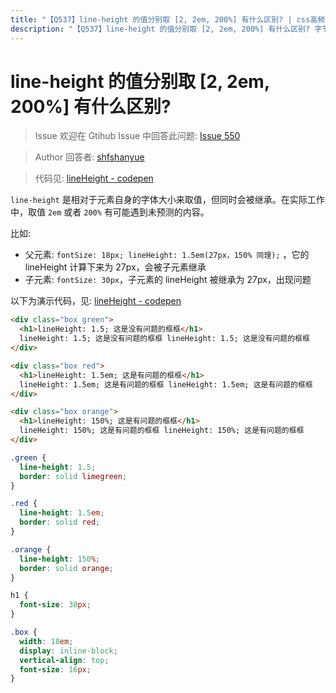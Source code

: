 ```yaml
---
title: "【Q537】line-height 的值分别取 [2, 2em, 200%] 有什么区别? | css高频面试题"
description: "【Q537】line-height 的值分别取 [2, 2em, 200%] 有什么区别? 字节跳动面试题、阿里腾讯面试题、美团小米面试题。"
---
```


# line-height 的值分别取 [2, 2em, 200%] 有什么区别?

> Issue
> 欢迎在 Gtihub Issue 中回答此问题: [Issue 550](https://github.com/shfshanyue/Daily-Question/issues/550)

> Author
> 回答者: [shfshanyue](https://github.com/shfshanyue)

> 代码见: [lineHeight - codepen](https://codepen.io/shanyue/pen/bGqRLxQ?editors=1100)

`line-height` 是相对于元素自身的字体大小来取值，但同时会被继承。在实际工作中，取值 `2em` 或者 `200%` 有可能遇到未预测的内容。

比如:

- 父元素: `fontSize: 18px; lineHeight: 1.5em(27px，150% 同理);` ，它的 lineHeight 计算下来为 27px，会被子元素继承
- 子元素: `fontSize: 30px`，子元素的 lineHeight 被继承为 27px，出现问题

以下为演示代码，见: [lineHeight - codepen](https://codepen.io/shanyue/pen/bGqRLxQ?editors=1100)

```html
<div class="box green">
  <h1>lineHeight: 1.5; 这是没有问题的框框</h1>
  lineHeight: 1.5; 这是没有问题的框框 lineHeight: 1.5; 这是没有问题的框框
</div>

<div class="box red">
  <h1>lineHeight: 1.5em; 这是有问题的框框</h1>
  lineHeight: 1.5em; 这是有问题的框框 lineHeight: 1.5em; 这是有问题的框框
</div>

<div class="box orange">
  <h1>lineHeight: 150%; 这是有问题的框框</h1>
  lineHeight: 150%; 这是有问题的框框 lineHeight: 150%; 这是有问题的框框
</div>
```

```css
.green {
  line-height: 1.5;
  border: solid limegreen;
}

.red {
  line-height: 1.5em;
  border: solid red;
}

.orange {
  line-height: 150%;
  border: solid orange;
}

h1 {
  font-size: 30px;
}

.box {
  width: 18em;
  display: inline-block;
  vertical-align: top;
  font-size: 16px;
}
```
